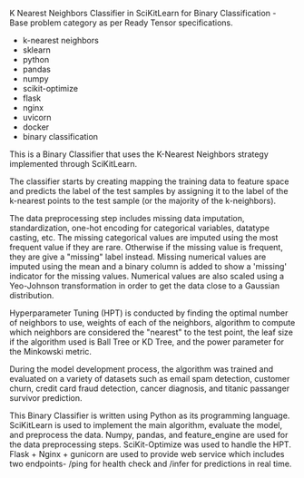 K Nearest Neighbors Classifier in SciKitLearn for Binary Classification - Base problem category as per Ready Tensor specifications.

* k-nearest neighbors
* sklearn
* python
* pandas
* numpy
* scikit-optimize
* flask
* nginx
* uvicorn
* docker
* binary classification

This is a Binary Classifier that uses the K-Nearest Neighbors strategy implemented through SciKitLearn.

The classifier starts by creating mapping the training data to feature space and predicts the label of the test samples by assigning it to the label of the k-nearest points to the test sample (or the majority of the k-neighbors).

The data preprocessing step includes missing data imputation, standardization, one-hot encoding for categorical variables, datatype casting, etc. The missing categorical values are imputed using the most frequent value if they are rare. Otherwise if the missing value is frequent, they are give a "missing" label instead. Missing numerical values are imputed using the mean and a binary column is added to show a 'missing' indicator for the missing values. Numerical values are also scaled using a Yeo-Johnson transformation in order to get the data close to a Gaussian distribution. 

Hyperparameter Tuning (HPT) is conducted by finding the optimal number of neighbors to use, weights of each of the neighbors, algorithm to compute which neighbors are considered the "nearest" to the test point, the leaf size if the algorithm used is Ball Tree or KD Tree, and the power parameter for the Minkowski metric.

During the model development process, the algorithm was trained and evaluated on a variety of datasets such as email spam detection, customer churn, credit card fraud detection, cancer diagnosis, and titanic passanger survivor prediction.

This Binary Classifier is written using Python as its programming language. SciKitLearn is used to implement the main algorithm, evaluate the model, and preprocess the data. Numpy, pandas, and feature_engine are used for the data preprocessing steps. SciKit-Optimize was used to handle the HPT. Flask + Nginx + gunicorn are used to provide web service which includes two endpoints- /ping for health check and /infer for predictions in real time.
